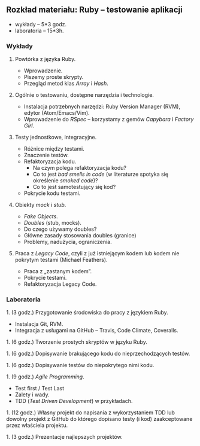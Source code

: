 ## Rozkład materiału: Ruby – testowanie aplikacji

* wykłady – 5*3 godz.
* laboratoria – 15*3h.

### Wykłady

1. Powtórka z języka Ruby.

   - Wprowadzenie.
   - Piszemy proste skrypty.
   - Przegląd metod klas *Array* i *Hash*.

2. Ogólnie o testowaniu, dostępne narzędzia i technologie.

   - Instalacja potrzebnych narzędzi:
     Ruby Version Manager (RVM), edytor (Atom/Emacs/Vim).
   - Wprowadzenie do *RSpec* – korzystamy z gemów
     *Capybara* i *Factory Girl*.

3. Testy jednostkowe, integracyjne.

   - Różnice między testami.
   - Znaczenie testów.
   - Refaktoryzacja kodu.
     - Na czym polega refaktoryzacja kodu?
     - Co to jest *bad smells in code* (w literaturze spotyka się określenie *smoked code*)?
     - Co to jest samotestujący się kod?
   - Pokrycie kodu testami.

4. Obiekty *mock* i *stub*.

   - *Fake Objects*.
   - *Doubles* (stub, mocks).
   - Do czego używamy doubles?
   - Główne zasady stosowania doubles (granice)
   - Problemy, nadużycia, ograniczenia.

5. Praca z *Legacy Code*, czyli
   z już istniejącym kodem lub kodem nie pokrytym testami (Michael Feathers).

   - Praca z „zastanym kodem”.
   - Pokrycie testami.
   - Refaktoryzacja Legacy Code.


### Laboratoria

1\. (3 godz.)
  Przygotowanie środowiska do pracy z językiem Ruby.

  - Instalacja Git, RVM.
  - Integracja z usługami na GitHub – Travis, Code Climate, Coveralls.

1\. (6 godz.)
  Tworzenie prostych skryptów w języku Ruby.

1\. (6 godz.)
  Dopisywanie brakującego kodu do nieprzechodzących testów.

1\. (6 godz.)
  Dopisywanie testów do niepokrytego nimi kodu.

1\. (9 godz.)
  *Agile Programming*.

  - Test first / Test Last
  - Zalety i wady.
  - TDD (*Test Driven Development*) w przykładach.

1\. (12 godz.)
  Własny projekt do napisania z wykorzystaniem TDD lub dowolny
  projekt z GitHub do którego dopisano testy (i kod) zaakceptowane przez
  właściela projektu.

1\. (3 godz.)
  Prezentacje najlepszych projektów.
